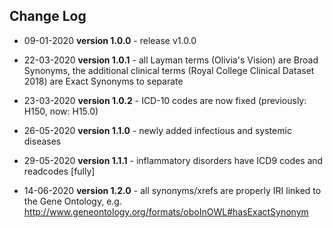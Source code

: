 ## Change Log

* 09-01-2020 **version 1.0.0** - release v1.0.0

* 22-03-2020 **version 1.0.1** - all Layman terms (Olivia's Vision) are Broad Synonyms, the additional clinical terms (Royal College Clinical Dataset 2018) are Exact Synonyms to separate

* 23-03-2020 **version 1.0.2** - ICD-10 codes are now fixed (previously: H150, now: H15.0)

* 26-05-2020 **version 1.1.0** - newly added infectious and systemic diseases

* 29-05-2020 **version 1.1.1** - inflammatory disorders have ICD9 codes and readcodes [fully]

* 14-06-2020 **version 1.2.0** - all synonyms/xrefs are properly IRI linked to the Gene Ontology, e.g. http://www.geneontology.org/formats/oboInOWL#hasExactSynonym
